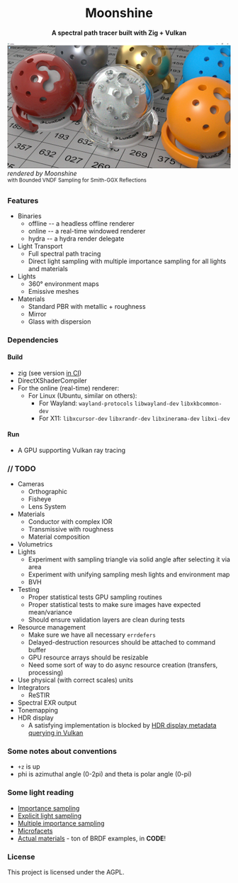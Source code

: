 <div align="center">

# Moonshine

**A spectral path tracer built with Zig + Vulkan**
</div>

![moonshine-vdnf](assets/lux-balls-bounded-vndf.webp)
*rendered by Moonshine*<br>
<sup>with Bounded VNDF Sampling for Smith-GGX Reflections</sup>

### Features
* Binaries
    * offline -- a headless offline renderer
    * online -- a real-time windowed renderer
    * hydra -- a hydra render delegate
* Light Transport
    * Full spectral path tracing
    * Direct light sampling with multiple importance sampling for all lights and materials
* Lights
    * 360° environment maps
    * Emissive meshes
* Materials
    * Standard PBR with metallic + roughness
    * Mirror
    * Glass with dispersion

### Dependencies
#### Build
* zig (see version [in CI](.github/workflows/build.yml))
* DirectXShaderCompiler
* For the online (real-time) renderer:
  * For Linux (Ubuntu, similar on others):
      * For Wayland: `wayland-protocols` `libwayland-dev` `libxkbcommon-dev`
      * For X11: `libxcursor-dev` `libxrandr-dev` `libxinerama-dev` `libxi-dev`
#### Run
* A GPU supporting Vulkan ray tracing

### // TODO
* Cameras
  * Orthographic
  * Fisheye
  * Lens System
* Materials
  * Conductor with complex IOR
  * Transmissive with roughness
  * Material composition
* Volumetrics
* Lights
  * Experiment with sampling triangle via solid angle after selecting it via area
  * Experiment with unifying sampling mesh lights and environment map
  * BVH
* Testing
  * Proper statistical tests GPU sampling routines
  * Proper statistical tests to make sure images have expected mean/variance
  * Should ensure validation layers are clean during tests
* Resource management
  * Make sure we have all necessary `errdefers`
  * Delayed-destruction resources should be attached to command buffer
  * GPU resource arrays should be resizable
  * Need some sort of way to do async resource creation (transfers, processing)
* Use physical (with correct scales) units
* Integrators
  * ReSTIR
* Spectral EXR output
* Tonemapping
* HDR display
  * A satisfying implementation is blocked by [HDR display metadata querying in Vulkan](https://github.com/KhronosGroup/Vulkan-Docs/issues/1787)

### Some notes about conventions
* `+z` is up
* phi is azimuthal angle (0-2pi) and theta is polar angle (0-pi)

### Some light reading
- [Importance sampling](https://computergraphics.stackexchange.com/q/4979)
- [Explicit light sampling](https://computergraphics.stackexchange.com/q/5152)
- [Multiple importance sampling](https://graphics.stanford.edu/courses/cs348b-03/papers/veach-chapter9.pdf)
- [Microfacets](https://agraphicsguy.wordpress.com/2015/11/01/sampling-microfacet-brdf/)
- [Actual materials](https://github.com/wdas/brdf) - ton of BRDF examples, in **CODE**!

### License

This project is licensed under the AGPL.
